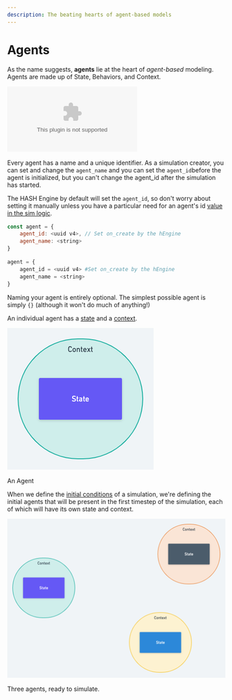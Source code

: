 ```yaml
---
description: The beating hearts of agent-based models
---
```


# Agents

As the name suggests, **agents** lie at the heart of _agent_-_based_ modeling. Agents are made up of State, Behaviors, and Context.

<Embed url="https://youtu.be/PTW6R-PrT38" caption="Anatomy of an Agent" type="youtube" />

Every agent has a name and a unique identifier. As a simulation creator, you can set and change the `agent_name` and you can set the `agent_id`before the agent is initialized, but you can't change the agent_id after the simulation has started.

<Hint style="info">

The HASH Engine by default will set the `agent_id`, so don't worry about setting it manually unless you have a particular need for an agent's id [value in the sim logic](../libraries/hash/agent.md#generateagentid).

</Hint>

<Tabs>
<Tab title="JavaScript" >

```javascript
const agent = {
    agent_id: <uuid v4>, // Set on_create by the hEngine
    agent_name: <string>
}
```

</Tab >

<Tab title="Python" >

```python
agent = {
    agent_id = <uuid v4> #Set on_create by the hEngine
    agent_name = <string>
}
```

</Tab>
</Tabs>

Naming your agent is entirely optional. The simplest possible agent is simply `{}` \(although it won't do much of anything!\)

An individual agent has a [state](state.md) and a [context](context.md).

![An Agent](../../.gitbook/assets/image%20%2814%29.png)
    
<figcaption>An Agent</figcaption>

When we define the [initial conditions](initial-state.md) of a simulation, we're defining the initial agents that will be present in the first timestep of the simulation, each of which will have its own state and context.

![Three agents, ready to simulate.](../../.gitbook/assets/image%20%2813%29.png)
    
<figcaption>Three agents, ready to simulate.</figcaption>
